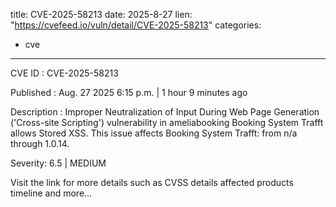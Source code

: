 
title: CVE-2025-58213
date: 2025-8-27
lien: "https://cvefeed.io/vuln/detail/CVE-2025-58213"
categories:
  - cve
---

CVE ID : CVE-2025-58213

Published :  Aug. 27
2025
6:15 p.m. | 1 hour
9 minutes ago

Description : Improper Neutralization of Input During Web Page Generation ('Cross-site Scripting') vulnerability in ameliabooking Booking System Trafft allows Stored XSS. This issue affects Booking System Trafft: from n/a through 1.0.14.

Severity: 6.5 | MEDIUM

Visit the link for more details
such as CVSS details
affected products
timeline
and more...
